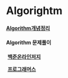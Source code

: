 # Algorightm

#### [Algorithm개념정리](./Algorithms)

#### Algorithm 문제풀이

​	[**백준온라인저지**](./BOJ)

​	[**프로그래머스**](./Programmers)


